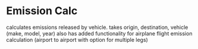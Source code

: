 # Emission Calc
calculates emissions released by vehicle. takes origin, destination, vehicle (make, model, year)
also has added functionality for airplane flight emission calculation (airport to airport with option for multiple legs)
